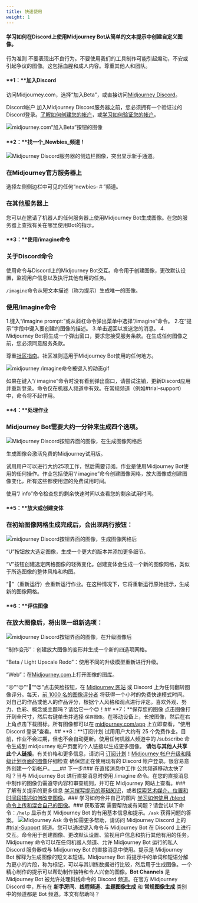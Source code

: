 ```yaml
---
title: 快速使用
weight: 1
---
```

#### 学习如何在Discord上使用Midjourney Bot从简单的文本提示中创建自定义图像。
行为准则
不要表现出不良行为。不要使用我们的工具制作可能引起煽动，不安或引起争议的图像。这包括血腥和成人内容。尊重其他人和团队。

#### **1：**加入Discord
访问Midjourney.com，选择“加入Beta”，或直接访问[Midjourney Discord](https://discord.gg/midjourney)。

Discord帐户
加入Midjourney Discord服务器之前，您必须拥有一个验证过的Discord登录。[了解如何创建您的帐户](https://support.discord.com/hc/en-us/articles/360033931551-Getting-Started)，或[学习如何验证您的帐户](https://support.discord.com/hc/en-us/articles/6181726888215)。

![midjourney.com“加入Beta”按钮的图像](https://cdn.document360.io/3040c2b6-fead-4744-a3a9-d56d621c6c7e/Images/Documentation/MJ_Homepage.png)

#### **2：**找一个_Newbies_频道！
![Midjourney Discord服务器的侧边栏图像，突出显示新手通道。](https://cdn.document360.io/3040c2b6-fead-4744-a3a9-d56d621c6c7e/Images/Documentation/MJ_NewbiesChannel.png)

### 在Midjourney官方服务器上
选择左侧侧边栏中可见的任何“newbies-＃”频道。

### 在其他服务器上
您可以在邀请了机器人的任何服务器上使用Midjourney Bot生成图像。在您的服务器上查找有关在哪里使用Bot的指示。

#### **3：**使用/imagine命令
### 关于Discord命令
使用命令与Discord上的Midjourney Bot交互。命令用于创建图像，更改默认设置，监视用户信息以及执行其他有用的任务。

`/imagine`命令从短文本描述（称为提示）生成唯一的图像。

### 使用/imagine命令
1.键入“/imagine prompt:”或从斜杠命令弹出菜单中选择“/imagine”命令。
2.在“提示”字段中键入要创建的图像的描述。
3.单击返回以发送您的消息。
4. Midjourney Bot将生成一个弹出窗口，要求您接受服务条款。在生成任何图像之前，您必须同意服务条款。

尊重[社区指南](https://docs.midjourney.com/community-guidelines)。社区准则适用于Midjourney Bot使用的任何地方。

![midjourney /imagine命令被键入的动态gif](https://cdn.document360.io/3040c2b6-fead-4744-a3a9-d56d621c6c7e/Images/Documentation/MJ_ImagineCommand.gif)

如果在键入“/ imagine”命令时没有看到弹出窗口，请尝试注销，更新Discord应用并重新登录。命令仅在机器人频道中有效。在常规频道（例如#trial-support）中，命令将不起作用。

#### **4：**处理作业
### Midjourney Bot需要大约一分钟来生成四个选项。

![Midjourney Discord按钮界面的图像，在生成图像网格后](https://cdn.document360.io/3040c2b6-fead-4744-a3a9-d56d621c6c7e/Images/Documentation/MJ_ImageGrid_Generation.gif)

生成图像会激活免费的Midjourney试用版。

试用用户可以进行大约25项工作，然后需要订阅。作业是使用Midjourney Bot使用的任何操作。作业包括使用“/ imagine”命令创建图像网格，放大图像或创建图像变化，所有这些都使用您的免费试用时间。

使用“/ info”命令检查您的剩余快速时间以查看您的剩余试用时间。

#### **5：**放大或创建变体
### 在初始图像网格生成完成后，会出现两行按钮：

![midjourney Discord按钮界面的图像，生成图像网格后](https://cdn.document360.io/3040c2b6-fead-4744-a3a9-d56d621c6c7e/Images/Documentation/MJ_Interface_UX.png)

“U”按钮放大选定图像，生成一个更大的版本并添加更多细节。

“V”按钮创建选定网格图像的轻微变化。创建变体会生成一个新的图像网格，类似于所选图像的整体风格和构图。

“🔄”（重新运行）会重新运行作业。在这种情况下，它将重新运行原始提示，生成新的图像网格。

#### **6：**评估图像
### 在放大图像后，将出现一组新选项：

![midjourney Discord按钮界面的图像，在升级图像后](https://cdn.document360.io/3040c2b6-fead-4744-a3a9-d56d621c6c7e/Images/Documentation/MJ_QuickStart_UpscaleInterface2.png)

“制作变形”：创建放大图像的变形并生成一个新的四选项网格。

“Beta / Light Upscale Redo”：使用不同的升级模型重新进行升级。

“Web”：在[Midjourney.com](https://www.midjourney.com/home/)上打开图像的图库。


“😖”“😒”“🙂”“😍”点击笑脸按钮，在 [Midjourney 网站](https://www.midjourney.com/app/ranking/) 或 Discord 上为任何翻转图像评分。每天，[前 1000 名的图像评分者](https://docs.midjourney.com/free-hours) 将获得一个小时的免费快速模式时间。对自己的作品或他人的作品评分，根据个人风格和观点进行评定。喜欢外观、努力、色彩、概念或主题吗？请给它一个😍！## **7：**保存您的图像 点击图像打开到全尺寸，然后右键单击并选择 `保存图像`。在移动设备上，长按图像，然后在右上角点击下载图标。所有图像都可以在 [midjourney.com/app](https://www.midjourney.com/app/) 上立即查看，“使用 Discord 登录”查看。## **8：**订阅计划 试用用户大约有 25 个免费作业。目前，作业不会过期，但也不会自动更新。使用任何机器人频道中的 /subscribe 命令生成到 midjourney 帐户页面的个人链接以生成更多图像。 **请勿与其他人共享此个人链接**。有关价格和更多信息，请访问 [订阅计划](https://docs.midjourney.com/plans)！[Midjourney 帐户升级和降级计划页面的图像](https://cdn.document360.io/3040c2b6-fead-4744-a3a9-d56d621c6c7e/Images/Documentation/MJ_Plan_Upgrade.png)仔细检查 确保您正在使用现有的 Discord 帐户登录。很容易意外创建一个新帐户。___## 下一步### 在直接消息中工作 公共频道移动太快了吗？当与 Midjourney Bot 进行直接消息时使用 /imagine 命令。在您的直接消息中制作的图像仍需遵守内容和审查规则，并可在 Midjourney 网站上查看。### 了解有关提示的更多信息 [学习撰写提示的基础知识](https://docs.midjourney.com/prompts)，或者[探索艺术媒介、位置和时间段描述如何改变图像](https://docs.midjourney.com/explore-prompting)。### 学习如何合并自己的图片 [学习如何使用 /blend 命令上传和混合自己的图像](https://docs.midjourney.com/v1/docs/blend)。### 获取答案 需要帮助或有问题？请尝试以下命令：`/help` 显示有关 Midjourney Bot 的有用基本信息和提示。`/ask` 获得问题的答案。  ![Midjourney Ask 命令](https://cdn.document360.io/3040c2b6-fead-4744-a3a9-d56d621c6c7e/Images/Documentation/MJ_Command_Ask.png)如需更多帮助，请访问 Midjourney Discord 上的 [#trial-Support](https://discord.com/channels/662267976984297473/989981349777637446) 频道。您可以通过键入命令与 Midjourney Bot 在 Discord 上进行交互。命令用于创建图像、更改默认设置、监视用户信息和执行其他有用的任务。Midjourney 命令可以在任何机器人频道、允许 Midjourney Bot 运行的私人 Discord 服务器或与 Midjourney Bot 的直接消息中使用。提示是 Midjourney Bot 解释为生成图像的短文本短语。Midjourney Bot 将提示中的单词和短语分解为更小的片段，称为标记，可以与其训练数据进行比较，然后用于生成图像。一个精心制作的提示可以帮助制作独特和令人兴奋的图像。**Bot Channels** 是 Midjourney Bot 被允许处理斜线命令的 Discord 频道。在官方 Midjourney Discord 中，所有在 **新手房间**、**线程频道**、**主题图像生成** 和 **常规图像生成** 类别中的频道都是 Bot 频道。本文有帮助吗？